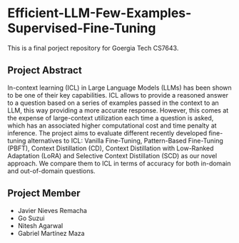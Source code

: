 # Efficient-LLM-Few-Examples-Supervised-Fine-Tuning

This is a final porject repository for Goergia Tech CS7643. 

## Project Abstract 
In-context learning (ICL) in Large Language Models (LLMs) has been shown to be one of their key capabilities. ICL allows to provide a reasoned answer to a question based on a series of examples passed in the context to an LLM, this way providing a more accurate response. However, this comes at the expense of large-context utilization each time a question is asked, which has an associated higher computational cost and time penalty at inference. The project aims to evaluate different recently developed fine-tuning alternatives to ICL: Vanilla Fine-Tuning, Pattern-Based Fine-Tuning (PBFT), Context Distillation (CD), Context Distillation with Low-Ranked Adaptation (LoRA) and Selective Context Distillation (SCD) as our novel approach. We compare them to ICL in terms of accuracy for both in-domain and out-of-domain questions.


## Project Member
- Javier Nieves Remacha
- Go Suzui
- Nitesh Agarwal
- Gabriel Martínez Maza
